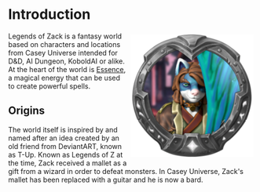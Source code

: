 # Introduction

<img src="imgs/zack-token.png" width="250" style="float:right;padding:5px">

Legends of Zack is a fantasy world based on characters and locations from Casey Universe intended for D&D, AI Dungeon, KoboldAI or alike. At the heart of the world is [Essence](./essence.md), a magical energy that can be used to create powerful spells.

## Origins

The world itself is inspired by and named after an idea created by an old friend from DeviantART, known as T-Up. Known as Legends of Z at the time, Zack received a mallet as a gift from a wizard in order to defeat monsters. In Casey Universe, Zack's mallet has been replaced with a guitar and he is now a bard.